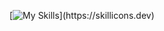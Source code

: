[![My Skills](https://skillicons.dev/icons?i=html,css,js,react,vscode,)](https://skillicons.dev)
<!---
git-salmanshaikh/git-salmanshaikh is a ✨ special ✨ repository because its `README.md` (this file) appears on your GitHub profile.
You can click the Preview link to take a look at your changes.
--->
